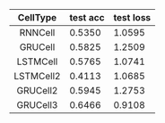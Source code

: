 | CellType | test acc | test loss |
| :------: | -------- | --------- |
| RNNCell  | 0.5350   | 1.0595    |
| GRUCell  | 0.5825   | 1.2509    |
| LSTMCell | 0.5765   | 1.0741    |
| LSTMCell2| 0.4113   | 1.0685    |
| GRUCell2 | 0.5945   | 1.2753    |
| GRUCell3 | 0.6466   | 0.9108    |